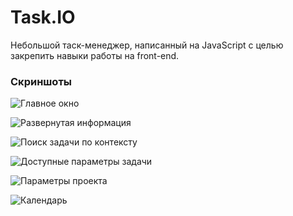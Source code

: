 # Task.IO

Небольшой таск-менеджер, написанный на JavaScript с целью закрепить
навыки работы на front-end.

### Скриншоты

![Главное окно](https://farm3.staticflickr.com/2914/14170430625_ec223ab41a_o.png)

![Развернутая информация](https://farm3.staticflickr.com/2901/14190532923_4313d658b2_o.png)

![Поиск задачи по контексту](https://farm8.staticflickr.com/7330/13983768649_c88631f6df_o.png)

![Доступные параметры задачи](https://farm8.staticflickr.com/7447/14147277986_66f6b573c6_o.png)

![Параметры проекта](https://farm8.staticflickr.com/7419/13983802058_cf216e468f_o.png)

![Календарь](https://farm6.staticflickr.com/5313/14223515155_622ba67344_o.png)
